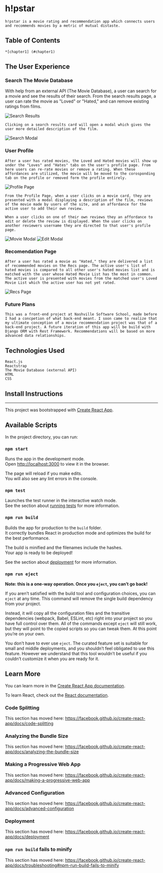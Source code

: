 # h!pstar
    h!pstar is a movie rating and recommendation app which connects users and recommends movies by a metric of mutual distaste.

## Table of Contents
    *[chapter1] (#chapter1)

## The User Experience

### Search The Movie Database

With help from an external API (The Movie Database), a user can search for a movie and see the results of their search. From the search results page, a user can rate the movie as "Loved" or "Hated," and can remove existing ratings from films.  

![Search Results](/src/readMeImg/search-image.png)

    Clicking on a search results card will open a modal which gives the user more detailed description of the film.

![Search Modal](/src/readMeImg/search-modal-image.png)

### User Profile

    After a user has rated movies, the Loved and Hated movies will show up under the "Loves" and "Hates" tabs on the user's profile page. From here users can re-rate movies or remove a rating. When these affordances are utilized, the movie will be moved to the corosponding tab on the profile or removed form the profile entirely.

![Profile Page](src/readMeImg/profile-image.png)

    From the Profile Page, when a user clicks on a movie card, they are presented with a modal displaying a description of the film, reviews of the movie made by users of the site, and an affordance for the active user to add their own review.

    When a user clicks on one of their own reviews they an affordance to edit or delete the review is displayed. When the user clicks on another reviewers username they are directed to that user's profile page.

![Movie Modal](src/readMeImg/comments-image.png)
![Edit Modal](src/readMeImg/Edit-modal.png)

### Recomendation Page

    After a user has rated a movie as "Hated," they are delivered a list of recommended movies on the Recs page. The active user's list of hated movies is compared to all other user's hated movies list and is matched with the user whose Hated Movie List has the most in common. The active user is presented with movies from the matched user's Loved Movie List which the active user has not yet rated.

![Recs Page](src/readMeImg/recs-image.png)

### Future Plans

    This was a front-end project at Nashville Software School, made before I had a concpetion of what back-end meant. I soon came to realize that my ultimate conception of a movie recommendation project was that of a back-end project. A future iteration of this app will be build with Django ORM with Rest Framework. Recommendations will be based on more advanced data relationships.

## Technologies Used
    React.js
    Reactstrap
    The Movie Database (external API)
    HTML
    CSS

## Install Instructions












----------------------

This project was bootstrapped with [Create React App](https://github.com/facebook/create-react-app).

## Available Scripts

In the project directory, you can run:

### `npm start`

Runs the app in the development mode.<br />
Open [http://localhost:3000](http://localhost:3000) to view it in the browser.

The page will reload if you make edits.<br />
You will also see any lint errors in the console.

### `npm test`

Launches the test runner in the interactive watch mode.<br />
See the section about [running tests](https://facebook.github.io/create-react-app/docs/running-tests) for more information.

### `npm run build`

Builds the app for production to the `build` folder.<br />
It correctly bundles React in production mode and optimizes the build for the best performance.

The build is minified and the filenames include the hashes.<br />
Your app is ready to be deployed!

See the section about [deployment](https://facebook.github.io/create-react-app/docs/deployment) for more information.

### `npm run eject`

**Note: this is a one-way operation. Once you `eject`, you can’t go back!**

If you aren’t satisfied with the build tool and configuration choices, you can `eject` at any time. This command will remove the single build dependency from your project.

Instead, it will copy all the configuration files and the transitive dependencies (webpack, Babel, ESLint, etc) right into your project so you have full control over them. All of the commands except `eject` will still work, but they will point to the copied scripts so you can tweak them. At this point you’re on your own.

You don’t have to ever use `eject`. The curated feature set is suitable for small and middle deployments, and you shouldn’t feel obligated to use this feature. However we understand that this tool wouldn’t be useful if you couldn’t customize it when you are ready for it.

## Learn More

You can learn more in the [Create React App documentation](https://facebook.github.io/create-react-app/docs/getting-started).

To learn React, check out the [React documentation](https://reactjs.org/).

### Code Splitting

This section has moved here: https://facebook.github.io/create-react-app/docs/code-splitting

### Analyzing the Bundle Size

This section has moved here: https://facebook.github.io/create-react-app/docs/analyzing-the-bundle-size

### Making a Progressive Web App

This section has moved here: https://facebook.github.io/create-react-app/docs/making-a-progressive-web-app

### Advanced Configuration

This section has moved here: https://facebook.github.io/create-react-app/docs/advanced-configuration

### Deployment

This section has moved here: https://facebook.github.io/create-react-app/docs/deployment

### `npm run build` fails to minify

This section has moved here: https://facebook.github.io/create-react-app/docs/troubleshooting#npm-run-build-fails-to-minify
